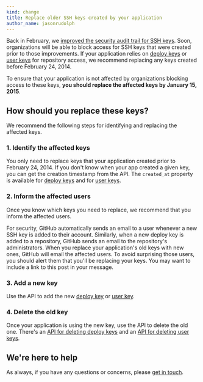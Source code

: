```yaml
---
kind: change
title: Replace older SSH keys created by your application
author_name: jasonrudolph
---
```

Back in February, we [improved the security audit trail for SSH keys](/changes/2014-02-24-finer-grained-scopes-for-ssh-keys/#keys-are-now-immutable). Soon, organizations will be able to block access for SSH keys that were created prior to those improvements. If your application relies on [deploy keys](/guides/managing-deploy-keys/#deploy-keys) or [user keys](/v3/users/keys/) for repository access, we recommend replacing any keys created before February 24, 2014.

To ensure that your application is not affected by organizations blocking access to these keys, **you should replace the affected keys by January 15, 2015**.

## How should you replace these keys?

We recommend the following steps for identifying and replacing the affected keys.

### 1. Identify the affected keys

You only need to replace keys that your application created prior to February 24, 2014. If you don't know when your app created a given key, you can get the creation timestamp from the API. The `created_at` property is available for [deploy keys](/v3/repos/keys/) and for [user keys](/v3/users/keys/#list-your-public-keys).

### 2. Inform the affected users

Once you know which keys you need to replace, we recommend that you inform the affected users.

For security, GitHub automatically sends an email to a user whenever a new SSH key is added to their account. Similarly, when a new deploy key is added to a repository, GitHub sends an email to the repository's administrators. When you replace your application's old keys with new ones, GitHub will email the affected users. To avoid surprising those users, you should alert them that you'll be replacing your keys. You may want to include a link to this post in your message.

### 3. Add a new key

Use the API to add the new [deploy key](/v3/repos/keys/#add-a-new-deploy-key) or [user key](/v3/users/keys/#create-a-public-key).

### 4. Delete the old key

Once your application is using the new key, use the API to delete the old one. There's an [API for deleting deploy keys](/v3/repos/keys/#remove-a-deploy-key) and an [API for deleting user keys](/v3/users/keys/#delete-a-public-key).

## We're here to help

As always, if you have any questions or concerns, please [get in touch][contact].

[contact]: https://github.com/contact?form[subject]=Replace+SSH+keys+created+by+application

